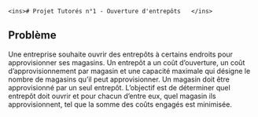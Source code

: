 	<ins># Projet Tutorés n°1 - Ouverture d'entrepôts	</ins>
## Problème

Une entreprise souhaite ouvrir des entrepôts à certains endroits pour approvisionner ses magasins. Un
entrepôt a un coût d’ouverture, un coût d’approvisionnement par magasin et une capacité maximale qui
désigne le nombre de magasins qu’il peut approvisionner. Un magasin doit être approvisionné par un seul
entrepôt. L’objectif est de déterminer quel entrepôt doit ouvrir et pour chacun d’entre eux, quel magasin ils
approvisionnent, tel que la somme des coûts engagés est minimisée.
